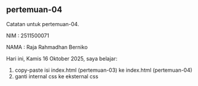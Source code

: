 ﻿## pertemuan-04

Catatan untuk pertemuan-04.

NIM : 2511500071<br>

NAMA : Raja Rahmadhan Berniko<br>

Hari ini, Kamis 16 Oktober 2025, saya belajar:
<ol>
  <li>copy-paste isi index.html (pertemuan-03) ke index.html (pertemuan-04)</li>
  <li> ganti internal css ke eksternal css</li>
<ol>

